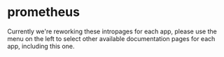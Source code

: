 # prometheus

Currently we're reworking these intropages for each app, please use the menu on the left to select other available documentation pages for each app, including this one.
